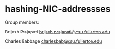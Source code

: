 # hashing-NIC-addressses

Group members:

Brijesh Prajapati brijesh.prajapati@csu.fullerton.edu

Charles Babbage charlesbab@csu.fullerton.edu
